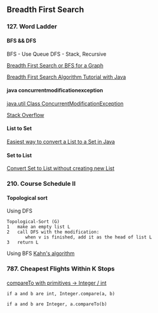 ## Breadth First Search

### 127. Word Ladder
#### BFS && DFS
BFS - Use Queue
DFS - Stack, Recursive   

[Breadth First Search or BFS for a Graph](https://www.geeksforgeeks.org/breadth-first-search-or-bfs-for-a-graph/)   

[Breadth First Search Algorithm Tutorial with Java](https://tutorialedge.net/artificial-intelligence/breadth-first-search-java/)    

#### java concurrentmodificationexception
[java.util Class ConcurrentModificationException](https://docs.oracle.com/javase/7/docs/api/java/util/ConcurrentModificationException.html)   

[Stack Overflow](https://stackoverflow.com/questions/49971932/java-util-concurrentmodificationexception-thrown-when-adding-to-list/49971962)   

#### List to Set
[Easiest way to convert a List to a Set in Java](https://stackoverflow.com/questions/1429860/easiest-way-to-convert-a-list-to-a-set-in-java)    

#### Set to List
[Convert Set to List without creating new List](https://stackoverflow.com/questions/8892360/convert-set-to-list-without-creating-new-list)    



### 210. Course Schedule II
#### Topological sort
Using DFS
```
Topological-Sort (G)
1   make an empty list L
2   call DFS with the modification:
       when v is finished, add it as the head of list L
3   return L
```  

Using BFS
[Kahn's algorithm](https://en.wikipedia.org/wiki/Topological_sorting)  


### 787. Cheapest Flights Within K Stops
#### 
[compareTo with primitives -> Integer / int](https://stackoverflow.com/questions/1514910/how-to-properly-compare-two-integers-in-java)    

```
if a and b are int, Integer.compare(a, b)

if a and b are Integer, a.compareTo(b)
```

